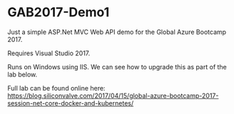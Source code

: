 # GAB2017-Demo1
Just a simple ASP.Net MVC Web API demo for the Global Azure Bootcamp 2017.

Requires Visual Studio 2017.

Runs on Windows using IIS. We can see how to upgrade this as part of the lab below.

Full lab can be found online here: https://blog.siliconvalve.com/2017/04/15/global-azure-bootcamp-2017-session-net-core-docker-and-kubernetes/
